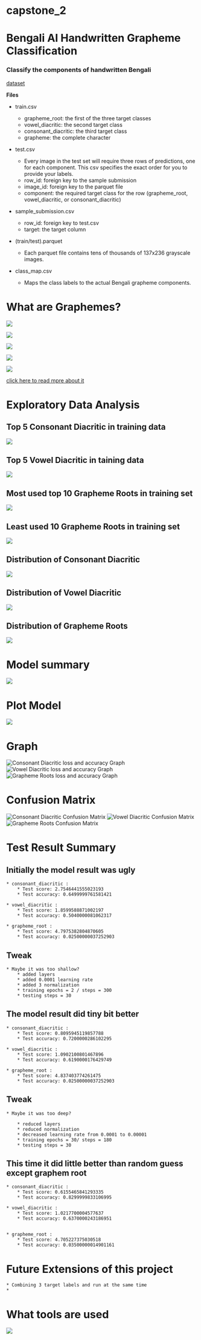 # capstone_2

# Bengali AI Handwritten Grapheme Classification

### Classify the components of handwritten Bengali

[dataset](https://www.kaggle.com/c/bengaliai-cv19)


**Files**

* train.csv
    - grapheme_root: the first of the three target classes
    - vowel_diacritic: the second target class
    - consonant_diacritic: the third target class
    - grapheme: the complete character

* test.csv
    - Every image in the test set will require three rows of predictions, one for each component. 
    This csv specifies the exact order for you to provide your labels. 
    - row_id: foreign key to the sample submission 
    - image_id: foreign key to the parquet file 
    - component: the required target class for the row (grapheme_root, vowel_diacritic, or consonant_diacritic)

* sample_submission.csv 
    - row_id: foreign key to test.csv
    - target: the target column

* (train/test).parquet  
    - Each parquet file contains tens of thousands of 137x236 grayscale images.

* class_map.csv    
    - Maps the class labels to the actual Bengali grapheme components.

# What are Graphemes? 

![](https://github.com/bethsung1011/capstone_2/blob/main/img/2%20_.gif)

![](https://github.com/bethsung1011/capstone_2/blob/main/img/3%20_.gif)

![](https://github.com/bethsung1011/capstone_2/blob/main/img/4%20_.gif)

![](https://github.com/bethsung1011/capstone_2/blob/main/img/5%20_.gif)

![](https://github.com/bethsung1011/capstone_2/blob/main/img/6%20_.gif)


[click here to read mpre about it](https://www.kaggle.com/c/bengaliai-cv19/discussion/123002)



# Exploratory Data Analysis

## Top 5 Consonant Diacritic in training data
![](https://github.com/bethsung1011/capstone_2/blob/main/img/Top%205%20Consonant%20Diacritic%20in%20training%20data.gif)

## Top 5 Vowel Diacritic in taining data
![](https://github.com/bethsung1011/capstone_2/blob/main/img/Top%205%20Vowel%20Diacritic%20%20in%20training%20data.gif)

## Most used top 10 Grapheme Roots in training set
![](https://github.com/bethsung1011/capstone_2/blob/main/img/top%2010%20Grapheme%20Roots%20in%20training%20data.gif)

## Least used 10 Grapheme Roots in training set
![](https://github.com/bethsung1011/capstone_2/blob/main/img/Least%20used%2010%20Grapheme%20Roots%20in%20training%20data.gif)

## Distribution of Consonant Diacritic

![](https://github.com/bethsung1011/capstone_2/blob/main/img/dist_Consonant%20Diacritic.gif)

## Distribution of Vowel Diacritic

![](https://github.com/bethsung1011/capstone_2/blob/main/img/dist_%20Vowel%20Diacritic%20.gif)

## Distribution of Grapheme Roots

![](https://github.com/bethsung1011/capstone_2/blob/main/img/dist_Grapheme%20Roots%20_.gif)


# Model summary

![](https://github.com/bethsung1011/capstone_2/blob/main/img/model%20summary.gif)

# Plot Model

![](https://github.com/bethsung1011/capstone_2/blob/main/img/model1_.gif)


# Graph
![Consonant Diacritic loss and accuracy Graph](https://github.com/bethsung1011/capstone_2/blob/main/img/Consonant%20Diacritic%20graph.gif)
![Vowel Diacritic loss and accuracy Graph](https://github.com/bethsung1011/capstone_2/blob/main/img/Vowel%20Diacritic%20graph.gif)
![Grapheme Roots loss and accuracy Graph](https://github.com/bethsung1011/capstone_2/blob/main/img/Grapheme%20Roots%20graph_.gif)


# Confusion Matrix
![Consonant Diacritic Confusion Matrix](https://github.com/bethsung1011/capstone_2/blob/main/img/Consonant%20Diacritic%20confusion%20matrix.gif)
![Vowel Diacritic Confusion Matrix](https://github.com/bethsung1011/capstone_2/blob/main/img/vowel%20confusion%20matrix.gif)
![Grapheme Roots Confusion Matrix](https://github.com/bethsung1011/capstone_2/blob/main/img/Grapheme%20Roots%20confusion%20matrix_.gif)

# Test Result Summary 

## Initially the model result was ugly
 
    * consonant_diacritic : 
        * Test score: 2.7546441555023193
        * Test accuracy: 0.6499999761581421

    * vowel_diacritic : 
        * Test score: 1.8599588871002197
        * Test accuracy: 0.5040000081062317

    * grapheme_root : 
        * Test score: 4.7975382804870605
        * Test accuracy: 0.02500000037252903

## Tweak
    * Maybe it was too shallow?    
        * added layers
        * added 0.0001 learning rate 
        * added 3 normalization 
        * training epochs = 2 / steps = 300
        * testing steps = 30 


## The model result did tiny bit better 

    * consonant_diacritic :
        * Test score: 0.8095945119857788
        * Test accuracy: 0.7200000286102295

    * vowel_diacritic : 
        * Test score: 1.0902100801467896
        * Test accuracy: 0.6190000176429749

    * grapheme_root :         
        * Test score: 4.837403774261475
        * Test accuracy: 0.02500000037252903



## Tweak
    * Maybe it was too deep?

        * reduced layers
        * reduced normalization 
        * decreased learning rate from 0.0001 to 0.00001
        * training epochs = 30/ steps = 180
        * testing steps = 30 



## This time it did little better than random guess except graphem root 

    * consonant_diacritic :
        * Test score: 0.6155465841293335
        * Test accuracy: 0.8299999833106995

    * vowel_diacritic : 
        * Test score: 1.0217700004577637
        * Test accuracy: 0.6370000243186951


    * grapheme_root :         
        * Test score: 4.705227375030518
        * Test accuracy: 0.03500000014901161



# Future Extensions of this project 

    * Combining 3 target labels and run at the same time 
    * 

# What tools are used
![](https://github.com/bethsung1011/capstone_2/blob/main/img/what%20used.gif)